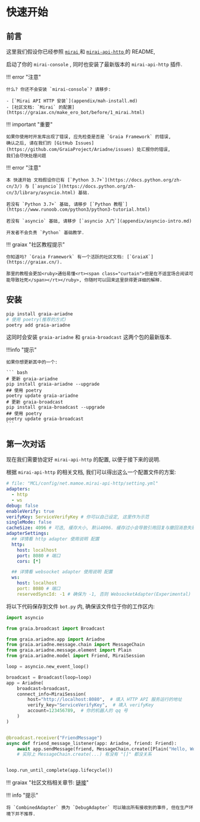 # 快速开始

## 前言

这里我们假设你已经参照 [ `mirai` ](https://github.com/mamoe/mirai) 和 [ `mirai-api-http` ](https://github.com/mamoe/mirai-api-http)
的 README,

启动了你的 `mirai-console` , 同时也安装了最新版本的 `mirai-api-http` 插件.

!!! error "注意"

    什么? 你还不会安装 `mirai-console`? 请移步:
    
    - [`Mirai API HTTP 安装`](appendix/mah-install.md)
    - [社区文档: `Mirai` 的配置](https://graiax.cn/make_ero_bot/before/1_mirai.html)

!!! important "重要"

    如果你使用时开发库出现了错误, 应先检查是否是 `Graia Framework` 的错误,
    确认之后, 请在我们的 [GitHub Issues](https://github.com/GraiaProject/Ariadne/issues) 处汇报你的错误,
    我们会尽快处理问题

!!! error "注意"

    本 快速开始 文档假设你已有 [`Python 3.7+`](https://docs.python.org/zh-cn/3/) 与 [`asyncio`](https://docs.python.org/zh-cn/3/library/asyncio.html) 基础.

    若没有 `Python 3.7+` 基础, 请移步 [`Python 教程`](https://www.runoob.com/python3/python3-tutorial.html)

    若没有 `asyncio` 基础, 请移步 [`asyncio 入门`](appendix/asyncio-intro.md)

    开发者不会负责 `Python` 基础教学.

!!! graiax "社区教程提示"

    你知道吗? `Graia Framework` 有一个活跃的社区文档: [`GraiaX`](https://graiax.cn/).

    那里的教程会更加<ruby>通俗易懂<rt><span class="curtain">但是在不适宜场合阅读可能导致社死</span></rt></ruby>, 你随时可以回来这里获得更详细的解释.

## 安装

```bash
pip install graia-ariadne
# 使用 poetry(推荐的方式)
poetry add graia-ariadne
```

这同时会安装 `graia-ariadne` 和 `graia-broadcast` 这两个包的最新版本.

!!!info "提示"

    如果你想更新其中的一个:

    ``` bash
    # 更新 graia-ariadne
    pip install graia-ariadne --upgrade
    ## 使用 poetry
    poetry update graia-ariadne
    # 更新 graia-broadcast
    pip install graia-broadcast --upgrade
    ## 使用 poetry
    poetry update graia-broadcast
    ```

## 第一次对话

现在我们需要协定好 `mirai-api-http` 的配置, 以便于接下来的说明.

根据 `mirai-api-http` 的相关文档, 我们可以得出这么一个配置文件的方案:

```yaml
# file: "MCL/config/net.mamoe.mirai-api-http/setting.yml"
adapters:
  - http
  - ws
debug: false
enableVerify: true
verifyKey: ServiceVerifyKey # 你可以自己设定, 这里作为示范
singleMode: false
cacheSize: 4096 # 可选, 缓存大小, 默认4096. 缓存过小会导致引用回复与撤回消息失败
adapterSettings:
  ## 详情看 http adapter 使用说明 配置
  http:
    host: localhost
    port: 8080 # 端口
    cors: [*]

  ## 详情看 websocket adapter 使用说明 配置
  ws:
    host: localhost
    port: 8080 # 端口
    reservedSyncId: -1 # 确保为 -1, 否则 WebsocketAdapter(Experimental) 没法正常工作.
```

将以下代码保存到文件 `bot.py` 内, 确保该文件位于你的工作区内:

```python
import asyncio

from graia.broadcast import Broadcast

from graia.ariadne.app import Ariadne
from graia.ariadne.message.chain import MessageChain
from graia.ariadne.message.element import Plain
from graia.ariadne.model import Friend, MiraiSession

loop = asyncio.new_event_loop()

broadcast = Broadcast(loop=loop)
app = Ariadne(
    broadcast=broadcast,
    connect_info=MiraiSession(
        host="http://localhost:8080",  # 填入 HTTP API 服务运行的地址
        verify_key="ServiceVerifyKey",  # 填入 verifyKey
        account=123456789,  # 你的机器人的 qq 号
    )
)


@broadcast.receiver("FriendMessage")
async def friend_message_listener(app: Ariadne, friend: Friend):
    await app.sendMessage(friend, MessageChain.create([Plain("Hello, World!")]))
    # 实际上 MessageChain.create(...) 有没有 "[]" 都没关系


loop.run_until_complete(app.lifecycle())
```

!!! graiax "社区文档相关章节: [链接](https://graiax.cn/make_ero_bot/tutorials/1_hello_ero.html)"

!!! info "提示"

    将 `CombinedAdapter` 换为 `DebugAdapter` 可以输出所有接收到的事件, 但在生产环境下并不推荐.
